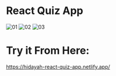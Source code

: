 # React Quiz App



![01](https://github.com/HidayahJadaan/React-Quiz-App/assets/121747756/5e8f7b7d-94a5-43c9-b34d-f91ed27c33a3)
![02](https://github.com/HidayahJadaan/React-Quiz-App/assets/121747756/de842148-d072-40d6-af09-06fbf767379e)
![03](https://github.com/HidayahJadaan/React-Quiz-App/assets/121747756/97c5ab2c-dacf-4461-911b-ba6f5cfa1927)

# Try it From Here:
https://hidayah-react-quiz-app.netlify.app/
